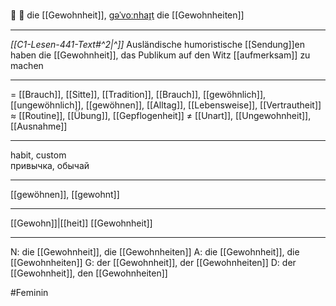 🧘 🔴 die [[Gewohnheit]], [ɡəˈvoːnhaɪ̯t](https://youglish.com/pronounce/Gewohnheit/german)
die [[Gewohnheiten]]

---
*[[C1-Lesen-441-Text#^2|^]]* Ausländische humoristische [[Sendung]]en haben die [[Gewohnheit]], das Publikum auf den Witz [[aufmerksam]] zu machen

---
= [[Brauch]], [[Sitte]], [[Tradition]], [[Brauch]], [[gewöhnlich]], [[ungewöhnlich]], [[gewöhnen]], [[Alltag]], [[Lebensweise]], [[Vertrautheit]]
≈ [[Routine]], [[Übung]], [[Gepflogenheit]]
≠ [[Unart]], [[Ungewohnheit]], [[Ausnahme]]

---
habit, custom  
привычка, обычай

---
[[gewöhnen]], [[gewohnt]]

---
[[Gewohn]]|[[heit]]
[[Gewohnheit]]


---
N: die [[Gewohnheit]], die [[Gewohnheiten]]
A: die [[Gewohnheit]], die [[Gewohnheiten]]
G: der [[Gewohnheit]], der [[Gewohnheiten]]
D: der [[Gewohnheit]], den [[Gewohnheiten]]

#Feminin 
